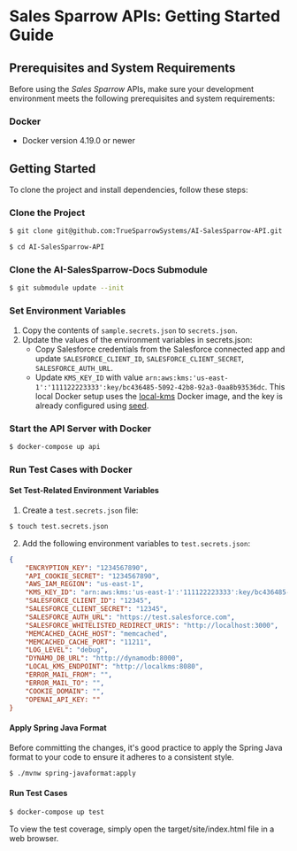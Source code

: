 # Sales Sparrow APIs: Getting Started Guide

## Prerequisites and System Requirements

Before using the *Sales Sparrow* APIs, make sure your development environment meets the following prerequisites and system requirements:

### Docker

- Docker version 4.19.0 or newer

## Getting Started

To clone the project and install dependencies, follow these steps:

### Clone the Project

```sh
$ git clone git@github.com:TrueSparrowSystems/AI-SalesSparrow-API.git

$ cd AI-SalesSparrow-API
```

### Clone the AI-SalesSparrow-Docs Submodule

```sh
$ git submodule update --init
```

### Set Environment Variables

1. Copy the contents of `sample.secrets.json` to `secrets.json`.
2. Update the values of the environment variables in secrets.json:
   - Copy Salesforce credentials from the Salesforce connected app and update `SALESFORCE_CLIENT_ID`, `SALESFORCE_CLIENT_SECRET`, `SALESFORCE_AUTH_URL`.
   - Update `KMS_KEY_ID` with value `arn:aws:kms:'us-east-1':'111122223333':key/bc436485-5092-42b8-92a3-0aa8b93536dc`. This local Docker setup uses the [local-kms](https://hub.docker.com/r/nsmithuk/local-kms) Docker image, and the key is already configured using [seed](init/seed.yaml).

### Start the API Server with Docker

```sh
$ docker-compose up api
```

### Run Test Cases with Docker

#### Set Test-Related Environment Variables

1. Create a `test.secrets.json` file:

```sh
$ touch test.secrets.json
```

2. Add the following environment variables to `test.secrets.json`:

```json
{
    "ENCRYPTION_KEY": "1234567890",
    "API_COOKIE_SECRET": "1234567890",
    "AWS_IAM_REGION": "us-east-1",
    "KMS_KEY_ID": "arn:aws:kms:'us-east-1':'111122223333':key/bc436485-5092-42b8-92a3-0aa8b93536dc",
    "SALESFORCE_CLIENT_ID": "12345",
    "SALESFORCE_CLIENT_SECRET": "12345",
    "SALESFORCE_AUTH_URL": "https://test.salesforce.com",
    "SALESFORCE_WHITELISTED_REDIRECT_URIS": "http://localhost:3000",
    "MEMCACHED_CACHE_HOST": "memcached",
    "MEMCACHED_CACHE_PORT": "11211",
    "LOG_LEVEL": "debug",
    "DYNAMO_DB_URL": "http://dynamodb:8000",
    "LOCAL_KMS_ENDPOINT": "http://localkms:8080",
    "ERROR_MAIL_FROM": "",
    "ERROR_MAIL_TO": "",
    "COOKIE_DOMAIN": "",
    "OPENAI_API_KEY: ""
}
```

#### Apply Spring Java Format

Before committing the changes, it's good practice to apply the Spring Java format to your code to ensure it adheres to a consistent style.

```sh
$ ./mvnw spring-javaformat:apply
```

#### Run Test Cases

```sh
$ docker-compose up test
```

To view the test coverage, simply open the target/site/index.html file in a web browser.
